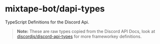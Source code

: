 # mixtape-bot/dapi-types

TypeScript Definitions for the Discord Api.

> **Note:** These are raw types copied from the Discord API Docs, look at [discordjs/discord-api-types](https://github.com/discordjs/discord-api-types) for more frameworkey definitions.
